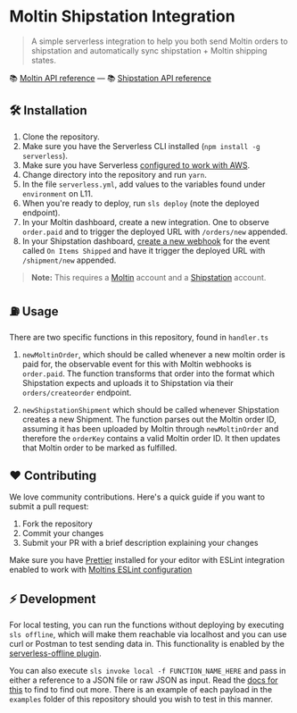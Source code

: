 # Moltin Shipstation Integration

> A simple serverless integration to help you both send Moltin orders to shipstation and automatically sync shipstation + Moltin shipping states.

📚 [Moltin API reference](https://docs.moltin.com/) &mdash; 📚 [Shipstation API reference](https://www.shipstation.com/developer-api/)

## 🛠 Installation

1. Clone the repository.
2. Make sure you have the Serverless CLI installed (`npm install -g serverless`).
3. Make sure you have Serverless [configured to work with AWS](https://serverless.com/framework/docs/providers/aws/guide/credentials/).
4. Change directory into the repository and run `yarn`.
5. In the file `serverless.yml`, add values to the variables found under `environment` on L11.
6. When you're ready to deploy, run `sls deploy` (note the deployed endpoint).
7. In your Moltin dashboard, create a new integration. One to observe `order.paid` and to trigger the deployed URL with `/orders/new` appended.
8. In your Shipstation dashboard, [create a new webhook](https://help.shipstation.com/hc/en-us/articles/360025856252-ShipStation-Webhooks) for the event called `On Items Shipped` and have it trigger the deployed URL with `/shipment/new` appended.

> **Note:** This requires a [Moltin](http://moltin.com) account and a [Shipstation](https://www.shipstation.com) account.

## ⛽️ Usage

There are two specific functions in this repository, found in `handler.ts`

1. `newMoltinOrder`, which should be called whenever a new moltin order is paid for, the observable event for this with Moltin webhooks is `order.paid`. The function transforms that order into the format which Shipstation expects and uploads it to Shipstation via their `orders/createorder` endpoint.

2. `newShipstationShipment` which should be called whenever Shipstation creates a new Shipment. The function parses out the Moltin order ID, assuming it has been uploaded by Moltin through `newMoltinOrder` and therefore the `orderKey` contains a valid Moltin order ID. It then updates that Moltin order to be marked as fulfilled.


## ❤️ Contributing

We love community contributions. Here's a quick guide if you want to submit a pull request:

1.  Fork the repository
2.  Commit your changes
3.  Submit your PR with a brief description explaining your changes

Make sure you have [Prettier](https://prettier.io) installed for your editor with ESLint integration enabled to work with [Moltins ESLint configuration](https://www.npmjs.com/package/@moltin/eslint-config)

## ⚡️ Development

For local testing, you can run the functions without deploying by executing `sls offline`, which will make them reachable via localhost and you can use curl or Postman to test sending data in. This functionality is enabled by the [serverless-offline plugin](https://www.npmjs.com/package/serverless-offline).

You can also execute `sls invoke local -f FUNCTION_NAME_HERE` and pass in either a reference to a JSON file or raw JSON as input. Read the [docs for this](https://serverless.com/framework/docs/providers/aws/cli-reference/invoke-local/) to find to find out more. There is an example of each payload in the `examples` folder of this repository should you wish to test in this manner.

